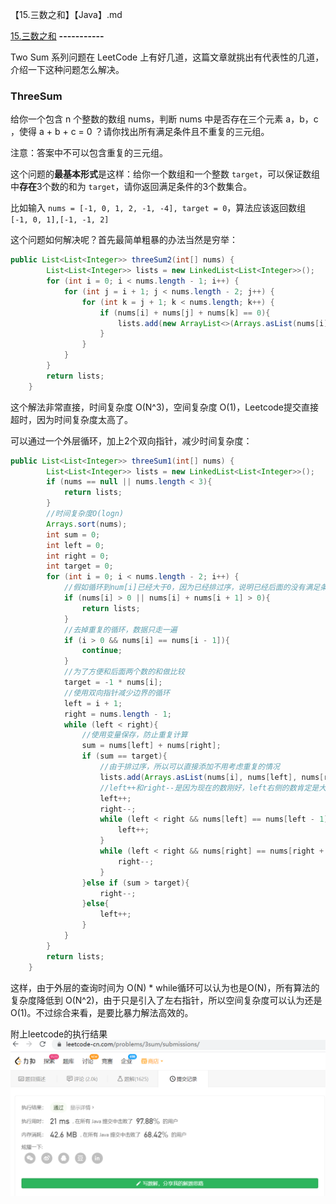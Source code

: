 【15.三数之和】【Java】.md

[15.三数之和](https://leetcode-cn.com/problems/3sum)
**-----------**

Two Sum 系列问题在 LeetCode 上有好几道，这篇文章就挑出有代表性的几道，介绍一下这种问题怎么解决。

### ThreeSum
给你一个包含 n 个整数的数组 nums，判断 nums 中是否存在三个元素 a，b，c ，使得 a + b + c = 0 ？请你找出所有满足条件且不重复的三元组。

注意：答案中不可以包含重复的三元组。

这个问题的**最基本形式**是这样：给你一个数组和一个整数 `target`，可以保证数组中**存在**3个数的和为 `target`，请你返回满足条件的3个数集合。

比如输入 `nums = [-1, 0, 1, 2, -1, -4], target = 0`，算法应该返回数组 ` [-1, 0, 1],[-1, -1, 2]`

这个问题如何解决呢？首先最简单粗暴的办法当然是穷举：

```java
public List<List<Integer>> threeSum2(int[] nums) {
        List<List<Integer>> lists = new LinkedList<List<Integer>>();
        for (int i = 0; i < nums.length - 1; i++) {
            for (int j = i + 1; j < nums.length - 2; j++) {
                for (int k = j + 1; k < nums.length; k++) {
                    if (nums[i] + nums[j] + nums[k] == 0){
                        lists.add(new ArrayList<>(Arrays.asList(nums[i], nums[j], nums[k])));
                    }
                }
            }
        }
        return lists;
    }
```

这个解法非常直接，时间复杂度 O(N^3)，空间复杂度 O(1)，Leetcode提交直接超时，因为时间复杂度太高了。

可以通过一个外层循环，加上2个双向指针，减少时间复杂度：

```java
public List<List<Integer>> threeSum1(int[] nums) {
        List<List<Integer>> lists = new LinkedList<List<Integer>>();
        if (nums == null || nums.length < 3){
            return lists;
        }
        //时间复杂度O(logn)
        Arrays.sort(nums);
        int sum = 0;
        int left = 0;
        int right = 0;
        int target = 0;
        for (int i = 0; i < nums.length - 2; i++) {
            //假如循环到num[i]已经大于0，因为已经排过序，说明已经后面的没有满足条件的，可以直接返回
            if (nums[i] > 0 || nums[i] + nums[i + 1] > 0){
                return lists;
            }
            //去掉重复的循环，数据只走一遍
            if (i > 0 && nums[i] == nums[i - 1]){
                continue;
            }
            //为了方便和后面两个数的和做比较
            target = -1 * nums[i];
            //使用双向指针减少边界的循环
            left = i + 1;
            right = nums.length - 1;
            while (left < right){
                //使用变量保存，防止重复计算
                sum = nums[left] + nums[right];
                if (sum == target){
                    //由于排过序，所以可以直接添加不用考虑重复的情况
                    lists.add(Arrays.asList(nums[i], nums[left], nums[right]));
                    //left++和right--是因为现在的数刚好，left右侧的数肯定是大于等于left，right左侧是小于等于right
                    left++;
                    right--;
                    while (left < right && nums[left] == nums[left - 1]){
                        left++;
                    }
                    while (left < right && nums[right] == nums[right + 1]){
                        right--;
                    }
                }else if (sum > target){
                    right--;
                }else{
                    left++;
                }
            }
        }
        return lists;
    }
```

这样，由于外层的查询时间为 O(N) * while循环可以认为也是O(N)，所有算法的复杂度降低到 O(N^2)，由于只是引入了左右指针，所以空间复杂度可以认为还是O(1)。不过综合来看，是要比暴力解法高效的。

附上leetcode的执行结果
![](../pictures/leetcode/threesum.png)
